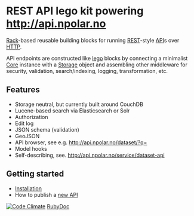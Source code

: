 # REST API lego kit powering http://api.npolar.no

[Rack](https://github.com/rack/rack)-based reusable building blocks for running [REST](http://en.wikipedia.org/wiki/Representational_state_transfer)-style [API](http://en.wikipedia.org/wiki/Application_programming_interface)s
over [HTTP](http://www.w3.org/Protocols/rfc2616/rfc2616.html).

API endpoints are constructed like [lego](http://lego.dk) blocks by connecting a minimalist [Core](https://github.com/npolar/api.npolar.no/wiki/Core) instance with a [Storage](https://github.com/npolar/api.npolar.no/wiki/Storage) object and assembling
other middleware for security, validation, search/indexing, logging, transformation, etc.


## Features
* Storage neutral, but currently built around CouchDB
* Lucene-based search via Elasticsearch or Solr
* Authorization
* Edit log
* JSON schema (validation)
* GeoJSON
* API browser, see e.g. http://api.npolar.no/dataset/?q=
* Model hooks
* Self-describing, see. http://api.npolar.no/service/dataset-api

## Getting started
* [Installation](https://github.com/npolar/api.npolar.no/wiki/Install)
* How to publish a [new API](https://github.com/npolar/api.npolar.no/wiki/New-API)

[![Code Climate](https://codeclimate.com/github/npolar/api.npolar.no.png)](https://codeclimate.com/github/npolar/api.npolar.no)
[RubyDoc](http://rdoc.info/github/npolar/api.npolar.no/index)
